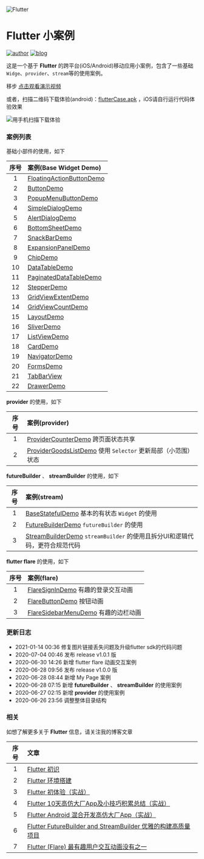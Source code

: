 

![Flutter](https://cdn.lishaoy.net/flutterInstall/flutter_run5.png)

# Flutter 小案例

[![author](https://img.shields.io/badge/author-persilee-orange.svg)](https://github.com/persilee) [![blog](https://img.shields.io/badge/blog-lishaoy.net-blue.svg)](https://h.lishaoy.net)

这是一个基于 **Flutter** 的跨平台(iOS/Android)移动应用小案例，包含了一些基础 `Widge`、`provider`、`stream`等的使用案例。

移步 [点击观看演示视频](https://www.bilibili.com/video/BV11t4y197cA/)

或者，扫描二维码下载体验(android)：[flutterCase.apk](https://github.com/persilee/flutter_pro/releases/download/v1.0.1/flutterCase-v1.0.1.apk) ，iOS请自行运行代码体验效果

![用手机扫描下载体验](https://www.pgyer.com/app/qrcode/WFYI)

### 案例列表

基础小部件的使用，如下

| 序号  |                              案例(Base Widget Demo)             |
|:----:|:--------------------------------------------------------------  |
|   1  | [FloatingActionButtonDemo](https://github.com/persilee/flutter_pro/blob/master/lib/demo/base_widget_demo/floating_action_button_demo.dart)      |
|   2  | [ButtonDemo](https://github.com/persilee/flutter_pro/blob/master/lib/demo/base_widget_demo/button_demo.dart)     |
|   3  | [PopupMenuButtonDemo](https://github.com/persilee/flutter_pro/blob/master/lib/demo/base_widget_demo/popup_menu_button_demo.dart) |
|   4  | [SimpleDialogDemo](https://github.com/persilee/flutter_pro/blob/master/lib/demo/base_widget_demo/simple_dialog_demo.dart) |
|   5  | [AlertDialogDemo](https://github.com/persilee/flutter_pro/blob/master/lib/demo/base_widget_demo/alert_dialog_demo.dart) |
|   6  | [BottomSheetDemo](https://github.com/persilee/flutter_pro/blob/master/lib/demo/base_widget_demo/bottom_sheet_demo.dart) |
|   7  | [SnackBarDemo](https://github.com/persilee/flutter_pro/blob/master/lib/demo/base_widget_demo/snack_bar_demo.dart) |
|   8  | [ExpansionPanelDemo](https://github.com/persilee/flutter_pro/blob/master/lib/demo/base_widget_demo/expansion_panel_demo.dart) |
|   9  | [ChipDemo](https://github.com/persilee/flutter_pro/blob/master/lib/demo/base_widget_demo/chip_demo.dart) |
|   10 | [DataTableDemo](https://github.com/persilee/flutter_pro/blob/master/lib/demo/base_widget_demo/data_table_demo.dart) |
|   11 | [PaginatedDataTableDemo](https://github.com/persilee/flutter_pro/blob/master/lib/demo/base_widget_demo/paginated_table_demo.dart) |
|   12 | [StepperDemo](https://github.com/persilee/flutter_pro/blob/master/lib/demo/base_widget_demo/stepper_demo.dart) |
|   13 | [GridViewExtentDemo](https://github.com/persilee/flutter_pro/blob/master/lib/demo/base_widget_demo/view_demo.dart) |
|   14 | [GridViewCountDemo](https://github.com/persilee/flutter_pro/blob/master/lib/demo/base_widget_demo/view_demo.dart) |
|   15 | [LayoutDemo](https://github.com/persilee/flutter_pro/blob/master/lib/demo/base_widget_demo/layout_demo.dart) |
|   16 | [SliverDemo](https://github.com/persilee/flutter_pro/blob/master/lib/demo/base_widget_demo/sliver_demo.dart) |
|   17 | [ListViewDemo](https://github.com/persilee/flutter_pro/blob/master/lib/demo/base_widget_demo/listview_demo.dart) |
|   18 | [CardDemo](https://github.com/persilee/flutter_pro/blob/master/lib/demo/base_widget_demo/card_demo.dart) |
|   19 | [NavigatorDemo](https://github.com/persilee/flutter_pro/blob/master/lib/demo/base_widget_demo/navigator_demo.dart) |
|   20 | [FormsDemo](https://github.com/persilee/flutter_pro/blob/master/lib/demo/base_widget_demo/forms_demo.dart) |
|   21 | [TabBarView](https://github.com/persilee/flutter_pro/blob/master/lib/main.dart) |
|   22 | [DrawerDemo](https://github.com/persilee/flutter_pro/blob/master/lib/demo/base_widget_demo/drawer_demo.dart) |

**provider** 的使用，如下

| 序号  |                              案例(provider)                              |
|:----:|:--------------------------------------------------------------  |
|   1  | [ProviderCounterDemo](https://github.com/persilee/flutter_pro/blob/master/lib/demo/provider_demo/provider_counter_demo.dart) 跨页面状态共享    |
|   2  | [ProviderGoodsListDemo](https://github.com/persilee/flutter_pro/blob/master/lib/demo/provider_demo/goods_list_demo.dart) 使用 `Selector` 更新局部（小范围）状态   |

**futureBuilder** 、 **streamBuilder** 的使用，如下

| 序号  |                              案例(stream)                              |
|:----:|:--------------------------------------------------------------  |
|   1  | [BaseStatefulDemo](https://github.com/persilee/flutter_pro/blob/master/lib/demo/stream_demo/base_stateful_demo.dart) 基本的有状态 `Widget` 的使用   |
|   2  | [FutureBuilderDemo](https://github.com/persilee/flutter_pro/blob/master/lib/demo/stream_demo/future_builder_demo.dart) `futureBuilder` 的使用  |
|   3  | [StreamBuilderDemo](https://github.com/persilee/flutter_pro/blob/master/lib/demo/stream_demo/stream_builder_demo.dart)  `streamBuilder` 的使用且拆分UI和逻辑代码，更符合规范代码 |

**flutter flare** 的使用，如下

| 序号  |                              案例(flare)                              |
|:----:|:--------------------------------------------------------------  |
|   1  | [FlareSignInDemo](https://github.com/persilee/flutter_pro/blob/master/lib/demo/flare_demo/flare_sign_in_demo.dart) 有趣的登录交互动画   |
|   2  | [FlareButtonDemo](https://github.com/persilee/flutter_pro/blob/master/lib/demo/flare_demo/flare_button_demo.dart) 按钮动画   |
|   3  | [FlareSidebarMenuDemo](https://github.com/persilee/flutter_pro/blob/master/lib/demo/flare_demo/flare_sidebar_menu_demo.dart) 有趣的边栏动画   |


### 更新日志

- 2021-01-14 00:36 修复图片链接丢失问题及升级flutter sdk的代码问题
- 2020-07-04 00:46 发布 release v1.0.1 版
- 2020-06-30 14:26 新增 flutter flare 动画交互案例
- 2020-06-28 09:56 发布 release v1.0.0 版
- 2020-06-28 08:44 新增 My Page 案例
- 2020-06-28 07:15 新增 **futureBuilder** 、 **streamBuilder** 的使用案例
- 2020-06-27 02:15 新增 **provider** 的使用案例
- 2020-06-26 23:56 调整整体目录结构

### 相关

如想了解更多关于 **Flutter** 信息，请关注我的博客文章

| 序号  |                              文章                               |
|:----:|:--------------------------------------------------------------  |
|   1  | [Flutter 初识](https://h.lishaoy.net/beautifulFlutter.html)      |
|   2  | [Flutter 环境搭建](https://h.lishaoy.net/flutterInstall.html)     |
|   3  | [Flutter 初体验（实战）](https://h.lishaoy.net/fristFlutter.html) |
|   4  | [Flutter 10天高仿大厂App及小技巧积累总结（实战）](https://h.lishaoy.net/flutterctrip) |
|   5  | [Flutter Android 混合开发高仿大厂App（实战）](https://h.lishaoy.net/androidctrip) |
|   6  | [Flutter FutureBuilder and StreamBuilder 优雅的构建高质量项目](https://h.lishaoy.net/futruebuilder-streambuilder) |
|   7  | [Flutter (Flare) 最有趣用户交互动画没有之一](https://h.lishaoy.net/flutter-flare) |
